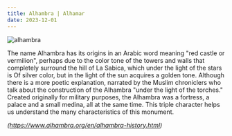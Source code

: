 ```yaml
---
title: Alhambra | Alhamar
date: 2023-12-01
---
```


![alhambra](../alhambra.jpg)

The name Alhambra has its origins in an Arabic word meaning "red castle or vermilion", perhaps due to the color tone of the towers and walls that completely surround the hill of La Sabica, which under the light of the stars is Of silver color, but in the light of the sun acquires a golden tone. Although there is a more poetic explanation, narrated by the Muslim chroniclers who talk about the construction of the Alhambra "under the light of the torches." Created originally for military purposes, the Alhambra was a fortress, a palace and a small medina, all at the same time. This triple character helps us understand the many characteristics of this monument.

_(https://www.alhambra.org/en/alhambra-history.html)_
